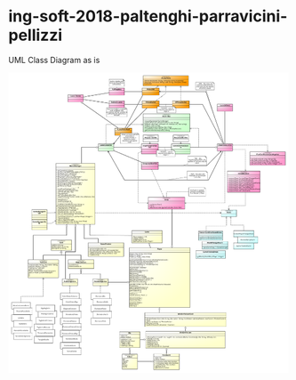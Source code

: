 # ing-soft-2018-paltenghi-parravicini-pellizzi
UML Class Diagram as is

![uml class diagram](https://github.com/MattePalte/ing-soft-2018-paltenghi-parravicini-pellizzi/blob/2ba5e6aa466741ca01c87fbdf97577c9cf4f784d/UML/As%20is%20Situation.png?raw=true)
